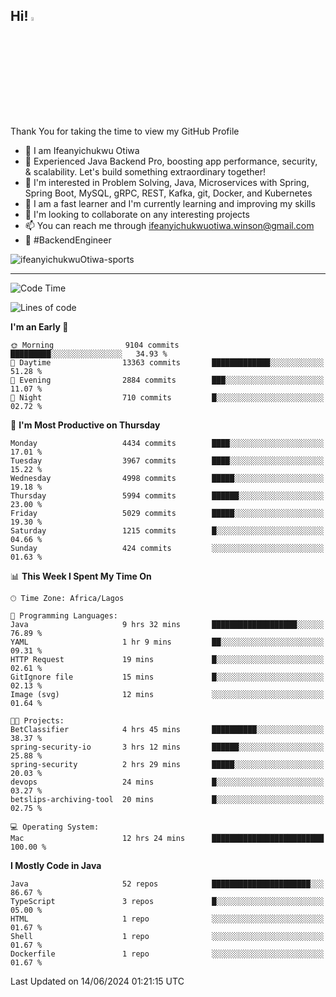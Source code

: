 <!-- BLOG-POST-LIST:START --><!-- BLOG-POST-LIST:END -->

## Hi! <img src="https://media.giphy.com/media/hvRJCLFzcasrR4ia7z/giphy.gif" width="4%"> 

Thank You for taking the time to view my GitHub Profile

- 👋 I am Ifeanyichukwu Otiwa
- 🚀 Experienced Java Backend Pro, boosting app performance, security, & scalability. Let's build something extraordinary together!
- 👀 I'm interested in Problem Solving, Java, Microservices with Spring, Spring Boot, MySQL, gRPC, REST, Kafka, git, Docker, and Kubernetes
- 🌱 I am a fast learner and I'm currently learning and improving my skills
- 💞️ I'm looking to collaborate on any interesting projects
- 📫 You can reach me through ifeanyichukwuotiwa.winson@gmail.com
- 🚀 #BackendEngineer

<p align="left" marginTop="10px"> <img src="https://komarev.com/ghpvc/?username=ifeanyichukwuOtiwa-sports&label=Profile%20views&color=0e75b6&style=for-the-badge" alt="ifeanyichukwuOtiwa-sports" /> </p>

***

<!--START_SECTION:waka-->
![Code Time](http://img.shields.io/badge/Code%20Time-2%2C609%20hrs%2037%20mins-blue)

![Lines of code](https://img.shields.io/badge/From%20Hello%20World%20I%27ve%20Written-7.1%20million%20lines%20of%20code-blue)

**I'm an Early 🐤** 

```text
🌞 Morning                9104 commits        █████████░░░░░░░░░░░░░░░░   34.93 % 
🌆 Daytime                13363 commits       █████████████░░░░░░░░░░░░   51.28 % 
🌃 Evening                2884 commits        ███░░░░░░░░░░░░░░░░░░░░░░   11.07 % 
🌙 Night                  710 commits         █░░░░░░░░░░░░░░░░░░░░░░░░   02.72 % 
```
📅 **I'm Most Productive on Thursday** 

```text
Monday                   4434 commits        ████░░░░░░░░░░░░░░░░░░░░░   17.01 % 
Tuesday                  3967 commits        ████░░░░░░░░░░░░░░░░░░░░░   15.22 % 
Wednesday                4998 commits        █████░░░░░░░░░░░░░░░░░░░░   19.18 % 
Thursday                 5994 commits        ██████░░░░░░░░░░░░░░░░░░░   23.00 % 
Friday                   5029 commits        █████░░░░░░░░░░░░░░░░░░░░   19.30 % 
Saturday                 1215 commits        █░░░░░░░░░░░░░░░░░░░░░░░░   04.66 % 
Sunday                   424 commits         ░░░░░░░░░░░░░░░░░░░░░░░░░   01.63 % 
```


📊 **This Week I Spent My Time On** 

```text
🕑︎ Time Zone: Africa/Lagos

💬 Programming Languages: 
Java                     9 hrs 32 mins       ███████████████████░░░░░░   76.89 % 
YAML                     1 hr 9 mins         ██░░░░░░░░░░░░░░░░░░░░░░░   09.31 % 
HTTP Request             19 mins             █░░░░░░░░░░░░░░░░░░░░░░░░   02.61 % 
GitIgnore file           15 mins             █░░░░░░░░░░░░░░░░░░░░░░░░   02.13 % 
Image (svg)              12 mins             ░░░░░░░░░░░░░░░░░░░░░░░░░   01.64 % 

🐱‍💻 Projects: 
BetClassifier            4 hrs 45 mins       ██████████░░░░░░░░░░░░░░░   38.37 % 
spring-security-io       3 hrs 12 mins       ██████░░░░░░░░░░░░░░░░░░░   25.88 % 
spring-security          2 hrs 29 mins       █████░░░░░░░░░░░░░░░░░░░░   20.03 % 
devops                   24 mins             █░░░░░░░░░░░░░░░░░░░░░░░░   03.27 % 
betslips-archiving-tool  20 mins             █░░░░░░░░░░░░░░░░░░░░░░░░   02.75 % 

💻 Operating System: 
Mac                      12 hrs 24 mins      █████████████████████████   100.00 % 
```

**I Mostly Code in Java** 

```text
Java                     52 repos            ██████████████████████░░░   86.67 % 
TypeScript               3 repos             █░░░░░░░░░░░░░░░░░░░░░░░░   05.00 % 
HTML                     1 repo              ░░░░░░░░░░░░░░░░░░░░░░░░░   01.67 % 
Shell                    1 repo              ░░░░░░░░░░░░░░░░░░░░░░░░░   01.67 % 
Dockerfile               1 repo              ░░░░░░░░░░░░░░░░░░░░░░░░░   01.67 % 
```




 Last Updated on 14/06/2024 01:21:15 UTC
<!--END_SECTION:waka-->

<!--
<p align="center">
![trophy](https://github-profile-trophy.vercel.app/?username=ifeanyichukwuOtiwa-sports&theme=onedark) (https://github.com/ryo-ma/github-profile-trophy)
</p>
-->

<!---
ifeanyi-otiwa/ifeanyi-otiwa is a ✨ special ✨ repository because its `README.md` (this file) appears on your GitHub profile.
You can click the Preview link to take a look at your changes.
--->
